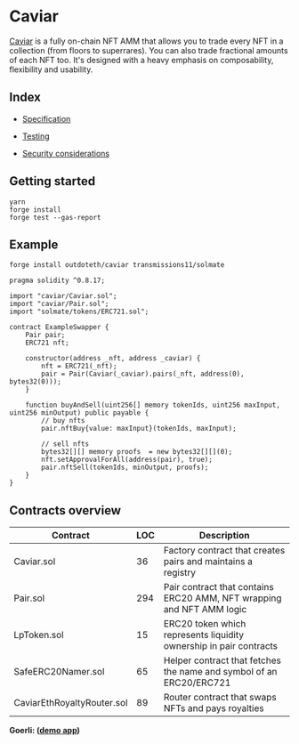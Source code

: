 # Caviar

[Caviar](https://goerli.caviar.sh) is a fully on-chain NFT AMM that allows you to trade every NFT in a collection (from floors to superrares). You can also trade fractional amounts of each NFT too.
It's designed with a heavy emphasis on composability, flexibility and usability.

## Index

- [Specification](./docs/SPECIFICATION.md)

- [Testing](./docs/TESTING.md)

- [Security considerations](./docs/SECURITY.md)

## Getting started

```
yarn
forge install
forge test --gas-report
```

## Example

```
forge install outdoteth/caviar transmissions11/solmate
```

```solidity
pragma solidity ^0.8.17;

import "caviar/Caviar.sol";
import "caviar/Pair.sol";
import "solmate/tokens/ERC721.sol";

contract ExampleSwapper {
    Pair pair;
    ERC721 nft;

    constructor(address _nft, address _caviar) {
        nft = ERC721(_nft);
        pair = Pair(Caviar(_caviar).pairs(_nft, address(0), bytes32(0)));
    }

    function buyAndSell(uint256[] memory tokenIds, uint256 maxInput, uint256 minOutput) public payable {
        // buy nfts
        pair.nftBuy{value: maxInput}(tokenIds, maxInput);

        // sell nfts
        bytes32[][] memory proofs  = new bytes32[][](0);
        nft.setApprovalForAll(address(pair), true);
        pair.nftSell(tokenIds, minOutput, proofs);
    }
}
```

## Contracts overview

| Contract                   | LOC | Description                                                           |
| -------------------------- | --- | --------------------------------------------------------------------- |
| Caviar.sol                 | 36  | Factory contract that creates pairs and maintains a registry          |
| Pair.sol                   | 294 | Pair contract that contains ERC20 AMM, NFT wrapping and NFT AMM logic |
| LpToken.sol                | 15  | ERC20 token which represents liquidity ownership in pair contracts    |
| SafeERC20Namer.sol         | 65  | Helper contract that fetches the name and symbol of an ERC20/ERC721   |
| CaviarEthRoyaltyRouter.sol | 89  | Router contract that swaps NFTs and pays royalties                    |

**Goerli: ([demo app](https://goerli.caviar.sh))**
